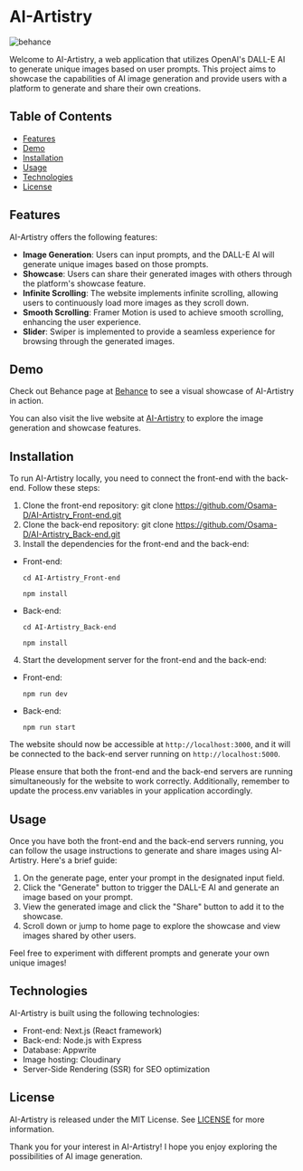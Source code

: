# AI-Artistry

![behance](https://github.com/Osama-D/AI-Artistry_Back-end/assets/99812352/32d70a83-d314-4021-aca4-c99a366c2c63)

Welcome to AI-Artistry, a web application that utilizes OpenAI's DALL-E AI to generate unique images based on user prompts. This project aims to showcase the capabilities of AI image generation and provide users with a platform to generate and share their own creations.

## Table of Contents

- [Features](#features)
- [Demo](#demo)
- [Installation](#installation)
- [Usage](#usage)
- [Technologies](#technologies)
- [License](#license)

## Features

AI-Artistry offers the following features:

- **Image Generation**: Users can input prompts, and the DALL-E AI will generate unique images based on those prompts.
- **Showcase**: Users can share their generated images with others through the platform's showcase feature.
- **Infinite Scrolling**: The website implements infinite scrolling, allowing users to continuously load more images as they scroll down.
- **Smooth Scrolling**: Framer Motion is used to achieve smooth scrolling, enhancing the user experience.
- **Slider**: Swiper is implemented to provide a seamless experience for browsing through the generated images.

## Demo

Check out Behance page at [Behance](https://www.behance.net/gallery/164648805/AI-Image-Generator-Website-UI-Development) to see a visual showcase of AI-Artistry in action.

You can also visit the live website at [AI-Artistry](https://ai-artistry.vercel.app) to explore the image generation and showcase features.

## Installation

To run AI-Artistry locally, you need to connect the front-end with the back-end. Follow these steps:

1. Clone the front-end repository: git clone https://github.com/Osama-D/AI-Artistry_Front-end.git
2. Clone the back-end repository: git clone https://github.com/Osama-D/AI-Artistry_Back-end.git
3. Install the dependencies for the front-end and the back-end:

- Front-end:
   
    ```
    cd AI-Artistry_Front-end
    ```

    ```
    npm install
    ```
    
- Back-end:
    
    ```
    cd AI-Artistry_Back-end
    ```

    ```
    npm install
    ```

4. Start the development server for the front-end and the back-end:

- Front-end:
    
    ```
    npm run dev
    ```
    
- Back-end:
    
    ```
    npm run start
    ```

The website should now be accessible at `http://localhost:3000`, and it will be connected to the back-end server running on `http://localhost:5000`.

Please ensure that both the front-end and the back-end servers are running simultaneously for the website to work correctly. Additionally, remember to update the process.env variables in your application accordingly.

## Usage

Once you have both the front-end and the back-end servers running, you can follow the usage instructions to generate and share images using AI-Artistry. Here's a brief guide:

1. On the generate page, enter your prompt in the designated input field.
2. Click the "Generate" button to trigger the DALL-E AI and generate an image based on your prompt.
3. View the generated image and click the "Share" button to add it to the showcase.
4. Scroll down or jump to home page to explore the showcase and view images shared by other users.

Feel free to experiment with different prompts and generate your own unique images!

## Technologies

AI-Artistry is built using the following technologies:

- Front-end: Next.js (React framework)
- Back-end: Node.js with Express
- Database: Appwrite
- Image hosting: Cloudinary
- Server-Side Rendering (SSR) for SEO optimization

## License

AI-Artistry is released under the MIT License. See [LICENSE](LICENSE) for more information.

Thank you for your interest in AI-Artistry! I hope you enjoy exploring the possibilities of AI image generation.
